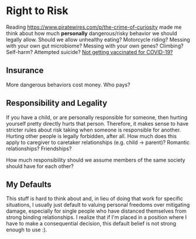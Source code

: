 # Right to Risk

Reading https://www.piratewires.com/p/the-crime-of-curiosity made me think
about how much **personally** dangerous/risky behavior we should legally allow.
Should we allow unhealthy eating? Motorcycle riding? Messing with your own gut
microbiome? Messing with your own genes? Climbing? Self-harm? Attempted
suicide?  [Not getting vaccinated for
COVID-19?](https://peterattiamd.com/a-follow-up-to-my-article-on-vaccine-mandates/)

## Insurance

More dangerous behaviors cost money. Who pays?

## Responsibility and Legality

If you have a child, or are personally responsible for someone, then hurting
yourself pretty directly hurts that person. Therefore, it makes sense to have
stricter rules about risk taking when someone is responsible for another.
Hurting other people is legally forbidden, after all. How much does this apply
to caregiver to caretaker relationships (e.g. child -> parent)? Romantic relationships? Friendships?

How much responsibility should we assume members of the same society should
have for each other?

## My Defaults

This stuff is hard to think about and, in lieu of doing that work for specific
situations, I usually just default to valuing personal freedoms over mitigating
damage, especially for single people who have distanced themselves from strong
binding relationships. I realize that if I'm placed in a position where I have
to make a consequential decision, this default belief is not strong enough to
use :).

